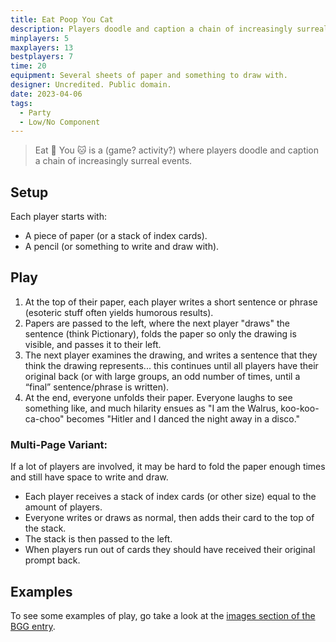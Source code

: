 ```yaml
---
title: Eat Poop You Cat
description: Players doodle and caption a chain of increasingly surreal events.
minplayers: 5
maxplayers: 13
bestplayers: 7
time: 20
equipment: Several sheets of paper and something to draw with.
designer: Uncredited. Public domain.
date: 2023-04-06
tags:
  - Party
  - Low/No Component
---
```


> Eat 💩 You 🐱 is a (game? activity?) where players doodle and caption a chain of increasingly surreal events.

## Setup

Each player starts with:

- A piece of paper (or a stack of index cards).
- A pencil (or something to write and draw with).

## Play

1. At the top of their paper, each player writes a short sentence or phrase (esoteric stuff often yields humorous results).
2. Papers are passed to the left, where the next player "draws" the sentence (think Pictionary), folds the paper so only the drawing is visible, and passes it to their left.
3. The next player examines the drawing, and writes a sentence that they think the drawing represents... this continues until all players have their original back (or with large groups, an odd number of times, until a “final” sentence/phrase is written).
4. At the end, everyone unfolds their paper. Everyone laughs to see something like, and much hilarity ensues as "I am the Walrus, koo-koo-ca-choo" becomes "Hitler and I danced the night away in a disco."

### Multi-Page Variant:

If a lot of players are involved, it may be hard to fold the paper enough times and still have space to write and draw.

- Each player receives a stack of index cards (or other size) equal to the amount of players.
- Everyone writes or draws as normal, then adds their card to the top of the stack.
- The stack is then passed to the left.
- When players run out of cards they should have received their original prompt back.

## Examples

To see some examples of play, go take a look at the [images section of the BGG entry](https://boardgamegeek.com/boardgame/30618/eat-poop-you-cat/images).
